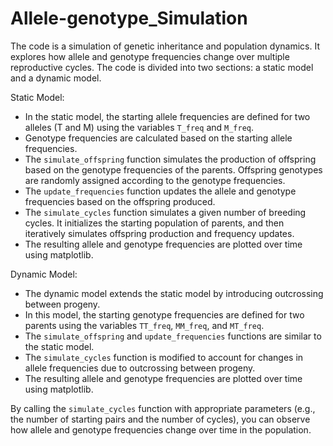 # Allele-genotype_Simulation
The code is a simulation of genetic inheritance and population dynamics. It explores how allele and genotype frequencies change over multiple reproductive cycles. The code is divided into two sections: a static model and a dynamic model.

Static Model:
- In the static model, the starting allele frequencies are defined for two alleles (T and M) using the variables `T_freq` and `M_freq`.
- Genotype frequencies are calculated based on the starting allele frequencies.
- The `simulate_offspring` function simulates the production of offspring based on the genotype frequencies of the parents. Offspring genotypes are randomly assigned according to the genotype frequencies.
- The `update_frequencies` function updates the allele and genotype frequencies based on the offspring produced.
- The `simulate_cycles` function simulates a given number of breeding cycles. It initializes the starting population of parents, and then iteratively simulates offspring production and frequency updates.
- The resulting allele and genotype frequencies are plotted over time using matplotlib.

Dynamic Model:
- The dynamic model extends the static model by introducing outcrossing between progeny.
- In this model, the starting genotype frequencies are defined for two parents using the variables `TT_freq`, `MM_freq`, and `MT_freq`.
- The `simulate_offspring` and `update_frequencies` functions are similar to the static model.
- The `simulate_cycles` function is modified to account for changes in allele frequencies due to outcrossing between progeny.
- The resulting allele and genotype frequencies are plotted over time using matplotlib.

By calling the `simulate_cycles` function with appropriate parameters (e.g., the number of starting pairs and the number of cycles), you can observe how allele and genotype frequencies change over time in the population.
